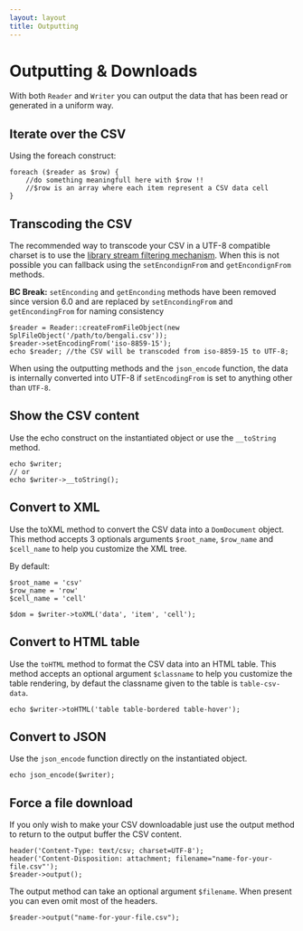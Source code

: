 ```yaml
---
layout: layout
title: Outputting
---
```


# Outputting & Downloads

With both `Reader` and `Writer` you can output the data that has been read or 
generated in a uniform way.

## Iterate over the CSV

Using the foreach construct:

~~~.language-php
foreach ($reader as $row) {
    //do something meaningfull here with $row !!
    //$row is an array where each item represent a CSV data cell
}
~~~

## Transcoding the CSV

The recommended way to transcode your CSV in a UTF-8 compatible charset is to use the <a href="/filtering/">library stream filtering mechanism</a>. When this is not possible you can fallback using the `setEncondignFrom` and `getEncondignFrom` methods.

<p class="message-warning"><strong>BC Break:</strong> <code>setEnconding</code> and <code>getEnconding</code> methods have been removed since version 6.0 and are replaced by <code>setEncondingFrom</code> and <code>getEncondingFrom</code> for naming consistency</p>

~~~.language-php
$reader = Reader::createFromFileObject(new SplFileObject('/path/to/bengali.csv'));
$reader->setEncodingFrom('iso-8859-15');
echo $reader; //the CSV will be transcoded from iso-8859-15 to UTF-8;
~~~

When using the outputting methods and the `json_encode` function, the data is internally converted into UTF-8 if `setEncodingFrom` is set to anything other than `UTF-8`.

## Show the CSV content

Use the echo construct on the instantiated object or use the `__toString` method.

~~~.language-php
echo $writer;
// or
echo $writer->__toString();
~~~

## Convert to XML

Use the toXML method to convert the CSV data into a `DomDocument` object. This
method accepts 3 optionals arguments `$root_name`, `$row_name` and `$cell_name` 
to help you customize the XML tree.

By default:

~~~.language-php
$root_name = 'csv'
$row_name = 'row'
$cell_name = 'cell'
~~~

~~~.language-php
$dom = $writer->toXML('data', 'item', 'cell');
~~~

## Convert to HTML table

Use the `toHTML` method to format the CSV data into an HTML table. This method 
accepts an optional argument `$classname` to help you customize the table 
rendering, by defaut the classname given to the table is `table-csv-data`.

~~~.language-php
echo $writer->toHTML('table table-bordered table-hover');
~~~

## Convert to JSON

Use the `json_encode` function directly on the instantiated object.

~~~.language-php
echo json_encode($writer);
~~~

## Force a file download

If you only wish to make your CSV downloadable just use the output method to 
return to the output buffer the CSV content.

~~~.language-php
header('Content-Type: text/csv; charset=UTF-8');
header('Content-Disposition: attachment; filename="name-for-your-file.csv"');
$reader->output();
~~~

The output method can take an optional argument `$filename`. When present you
can even omit most of the headers.

~~~.language-php
$reader->output("name-for-your-file.csv");
~~~